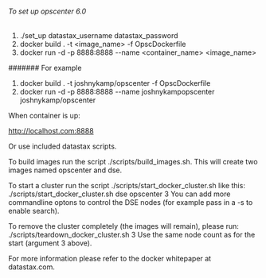 ###### To set up opscenter 6.0

1. ./set_up datastax_username datastax_password
2. docker build . -t <image_name> -f OpscDockerfile
3. docker run -d -p 8888:8888 --name <container_name> <image_name>

####### For example
1. docker build . -t joshnykamp/opscenter -f OpscDockerfile
2. docker run -d -p 8888:8888 --name joshnykampopscenter joshnykamp/opscenter

When container is up:

http://localhost.com:8888

Or use included datastax scripts.

To build images run the script ./scripts/build_images.sh. This will create two images named opscenter and dse.

To start a cluster run the script ./scripts/start_docker_cluster.sh like this:
   ./scripts/start_docker_cluster.sh dse opscenter 3
You can add more commandline optons to control the DSE nodes (for example pass
in a -s to enable search).

To remove the cluster completely (the images will remain), please run:
  ./scripts/teardown_docker_cluster.sh 3
Use the same node count as for the start (argument 3 above).

For more information please refer to the docker whitepaper at datastax.com.
